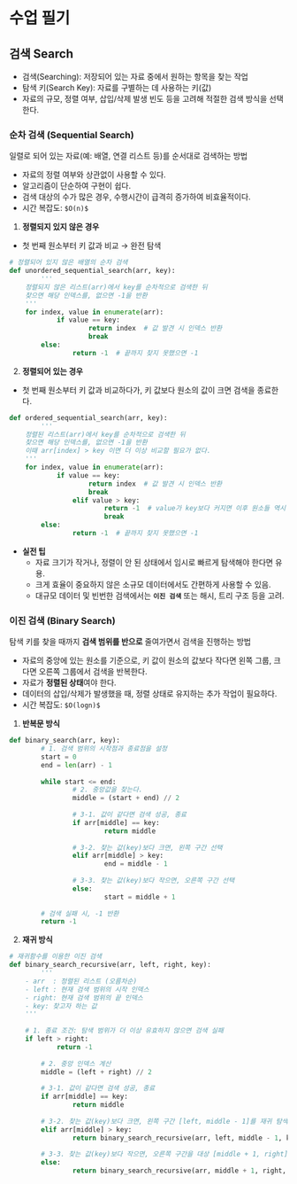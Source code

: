 # 수업 필기


## 검색 Search

- 검색(Searching): 저장되어 있는 자료 중에서 원하는 항목을 찾는 작업
- 탐색 키(Search Key): 자료를 구별하는 데 사용하는 키(값)
- 자료의 규모, 정렬 여부, 삽입/삭제 발생 빈도 등을 고려해 적절한 검색 방식을 선택한다.

### 순차 검색 (Sequential Search)

일렬로 되어 있는 자료(예: 배열, 연결 리스트 등)를 순서대로 검색하는 방법

- 자료의 정렬 여부와 상관없이 사용할 수 있다.
- 알고리즘이 단순하여 구현이 쉽다.
- 검색 대상의 수가 많은 경우, 수행시간이 급격히 증가하여 비효율적이다.
- 시간 복잡도: `$O(n)$`

1. **정렬되지 있지 않은 경우**
- 첫 번째 원소부터 키 값과 비교 → 완전 탐색

```python
# 정렬되어 있지 않은 배열의 순차 검색
def unordered_sequential_search(arr, key):
		'''
    정렬되지 않은 리스트(arr)에서 key를 순차적으로 검색한 뒤
    찾으면 해당 인덱스를, 없으면 -1을 반환
    '''
    for index, value in enumerate(arr):
		    if value == key:  
				    return index  # 값 발견 시 인덱스 반환
				    break
		else:
				return -1  # 끝까지 찾지 못했으면 -1
```

2. **정렬되어 있는 경우**
- 첫 번째 원소부터 키 값과 비교하다가, 키 값보다 원소의 값이 크면 검색을 종료한다.

```python
def ordered_sequential_search(arr, key):
		'''
    정렬된 리스트(arr)에서 key를 순차적으로 검색한 뒤
    찾으면 해당 인덱스를, 없으면 -1을 반환
    이때 arr[index] > key 이면 더 이상 비교할 필요가 없다.
    '''
    for index, value in enumerate(arr):
		    if value == key:  
				    return index  # 값 발견 시 인덱스 반환
				    break
				elif value > key:
						return -1  # value가 key보다 커지면 이후 원소들 역시 key보다 클테니 탐색 종료
						break  
		else:
				return -1  # 끝까지 찾지 못했으면 -1
```

- **실전 팁**
    - 자료 크기가 작거나, 정렬이 안 된 상태에서 임시로 빠르게 탐색해야 한다면 유용.
    - 크게 효율이 중요하지 않은 소규모 데이터에서도 간편하게 사용할 수 있음.
    - 대규모 데이터 및 빈번한 검색에서는 **`이진 검색`** 또는 해시, 트리 구조 등을 고려.

### 이진 검색 (Binary Search)

탐색 키를 찾을 때까지 **검색 범위를 반으로** 줄여가면서 검색을 진행하는 방법

- 자료의 중앙에 있는 원소를 기준으로, 키 값이 원소의 값보다 작다면 왼쪽 그룹, 크다면 오른쪽 그룹에서 검색을 반복한다.
- 자료가 **정렬된 상태**여야 한다.
- 데이터의 삽입/삭제가 발생했을 때, 정렬 상태로 유지하는 추가 작업이 필요하다.
- 시간 복잡도:  `$O(logn)$`

1. **반복문 방식**

```python
def binary_search(arr, key):
		# 1. 검색 범위의 시작점과 종료점을 설정
		start = 0
		end = len(arr) - 1
		
		while start <= end:
				# 2. 중앙값을 찾는다.
				middle = (start + end) // 2
				
				# 3-1. 값이 같다면 검색 성공, 종료
				if arr[middle] == key:
						return middle
				
				# 3-2. 찾는 값(key)보다 크면, 왼쪽 구간 선택
				elif arr[middle] > key:
						end = middle - 1
				
				# 3-3. 찾는 값(key)보다 작으면, 오른쪽 구간 선택
				else:
						start = middle + 1
		
		# 검색 실패 시, -1 반환
		return -1
```

2. **재귀 방식**

```python
# 재귀함수를 이용한 이진 검색
def binary_search_recursive(arr, left, right, key):
		'''
    - arr  : 정렬된 리스트 (오름차순)
    - left : 현재 검색 범위의 시작 인덱스
    - right: 현재 검색 범위의 끝 인덱스
    - key: 찾고자 하는 값
    '''
    
    # 1. 종료 조건: 탐색 범위가 더 이상 유효하지 않으면 검색 실패
    if left > right:
		    return -1
		    
		# 2. 중앙 인덱스 계산
		middle = (left + right) // 2
		
		# 3-1. 값이 같다면 검색 성공, 종료
		if arr[middle] == key:
				return middle
		
		# 3-2. 찾는 값(key)보다 크면, 왼쪽 구간 [left, middle - 1]를 재귀 탐색
		elif arr[middle] > key:
				return binary_search_recursive(arr, left, middle - 1, key)
		
		# 3-3. 찾는 값(key)보다 작으면, 오른쪽 구간을 대상 [middle + 1, right]를 재귀 탐색
		else:
				return binary_search_recursive(arr, middle + 1, right, key)
		
```